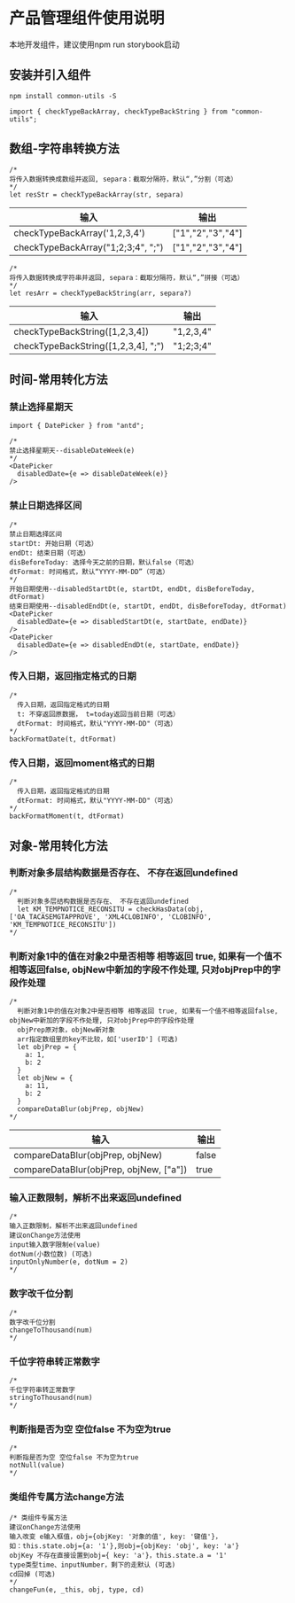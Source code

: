 # 产品管理组件使用说明

本地开发组件，建议使用npm run storybook启动


## 安装并引入组件
```
npm install common-utils -S

import { checkTypeBackArray, checkTypeBackString } from "common-utils";
```

## 数组-字符串转换方法
```
/*
将传入数据转换成数组并返回, separa：截取分隔符，默认“,”分割（可选）
*/
let resStr = checkTypeBackArray(str, separa)
```
| 输入 | 输出 |
| --------- | --------- |
| checkTypeBackArray('1,2,3,4')| ["1","2","3","4"]
| checkTypeBackArray("1;2;3;4", ";")| ["1","2","3","4"]
```
/*
将传入数据转换成字符串并返回, separa：截取分隔符，默认“,”拼接（可选）
*/
let resArr = checkTypeBackString(arr, separa?)
```
| 输入 | 输出 |
| --------- | --------- |
| checkTypeBackString([1,2,3,4])| "1,2,3,4"
| checkTypeBackString([1,2,3,4], ";")| "1;2;3;4"


## 时间-常用转化方法

### 禁止选择星期天
```
import { DatePicker } from "antd";

/*
禁止选择星期天--disableDateWeek(e)
*/
<DatePicker
  disabledDate={e => disableDateWeek(e)}
/>
```

### 禁止日期选择区间
```
/*
禁止日期选择区间
startDt: 开始日期（可选）
endDt: 结束日期（可选）
disBeforeToday: 选择今天之前的日期，默认false（可选）
dtFormat: 时间格式，默认“YYYY-MM-DD”（可选）
*/
开始日期使用--disabledStartDt(e, startDt, endDt, disBeforeToday, dtFormat)
结束日期使用--disabledEndDt(e, startDt, endDt, disBeforeToday, dtFormat)
<DatePicker
  disabledDate={e => disabledStartDt(e, startDate, endDate)}
/>
<DatePicker
  disabledDate={e => disabledEndDt(e, startDate, endDate)}
/>
```

### 传入日期，返回指定格式的日期
```
/*
  传入日期，返回指定格式的日期
  t: 不穿返回原数据， t=today返回当前日期（可选）
  dtFormat: 时间格式，默认"YYYY-MM-DD"（可选）
*/
backFormatDate(t, dtFormat)
```

### 传入日期，返回moment格式的日期
```
/*
  传入日期，返回指定格式的日期
  dtFormat: 时间格式，默认"YYYY-MM-DD"（可选）
*/
backFormatMoment(t, dtFormat)
```

## 对象-常用转化方法

### 判断对象多层结构数据是否存在、 不存在返回undefined
```
/*
  判断对象多层结构数据是否存在、 不存在返回undefined
  let KM_TEMPNOTICE_RECONSITU = checkHasData(obj, ['OA_TACASEMGTAPPROVE', 'XML4CLOBINFO', 'CLOBINFO', 'KM_TEMPNOTICE_RECONSITU'])
*/
```

### 判断对象1中的值在对象2中是否相等 相等返回 true, 如果有一个值不相等返回false, objNew中新加的字段不作处理, 只对objPrep中的字段作处理
```
/*
  判断对象1中的值在对象2中是否相等 相等返回 true, 如果有一个值不相等返回false, objNew中新加的字段不作处理, 只对objPrep中的字段作处理
  objPrep原对象，objNew新对象
  arr指定数组里的key不比较，如['userID'] (可选)
  let objPrep = {
    a: 1,
    b: 2
  }
  let objNew = {
    a: 11,
    b: 2
  }
  compareDataBlur(objPrep, objNew)
*/
```
| 输入 | 输出 |
| --------- | --------- |
| compareDataBlur(objPrep, objNew)| false
| compareDataBlur(objPrep, objNew, ["a"])| true

### 输入正数限制，解析不出来返回undefined
```
/*
输入正数限制，解析不出来返回undefined
建议onChange方法使用
input输入数字限制e(value)
dotNum(小数位数) (可选)
inputOnlyNumber(e, dotNum = 2)
*/
```

### 数字改千位分割
```
/*
数字改千位分割
changeToThousand(num)
*/
```

### 千位字符串转正常数字
```
/*
千位字符串转正常数字
stringToThousand(num)
*/
```

### 判断指是否为空 空位false 不为空为true
```
/*
判断指是否为空 空位false 不为空为true
notNull(value)
*/
```

### 类组件专属方法change方法
```
/* 类组件专属方法
建议onChange方法使用
输入改变 e输入框值，obj={objKey: '对象的值', key: '键值'}，
如：this.state.obj={a: '1'},则obj={objKey: 'obj', key: 'a'}
objKey 不存在直接设置到obj={ key: 'a'}，this.state.a = '1'
type类型time、inputNumber，剩下的走默认 (可选)
cd回掉 (可选)
*/
changeFun(e, _this, obj, type, cd)
```